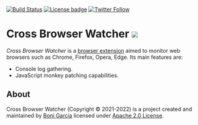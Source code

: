 [![Build Status](https://github.com/bonigarcia/cbwatcher/workflows/build/badge.svg)](https://github.com/bonigarcia/cbwatcher/actions)
[![License badge](https://img.shields.io/badge/license-Apache2-green.svg)](https://www.apache.org/licenses/LICENSE-2.0)
[![Twitter Follow](https://img.shields.io/twitter/follow/boni_gg.svg?style=social)](https://twitter.com/boni_gg)

# Cross Browser Watcher [![][Logo]][GitHub Repository]

*Cross Browser Watcher* is a [browser extension] aimed to monitor web browsers such as Chrome, Firefox, Opera, Edge. Its main features are:

* Console log gathering.
* JavaScript monkey patching capabilities.

## About

Cross Browser Watcher (Copyright &copy; 2021-2022) is a project created and maintained by [Boni Garcia] licensed under [Apache 2.0 License].

[Apache 2.0 License]: https://www.apache.org/licenses/LICENSE-2.0
[Boni Garcia]: https://bonigarcia.dev/
[Logo]: https://bonigarcia.dev/img/cbwatcher.png
[GitHub Repository]: https://github.com/bonigarcia/cbwatcher
[browser extension]: https://developer.mozilla.org/en-US/docs/Mozilla/Add-ons/WebExtensions
